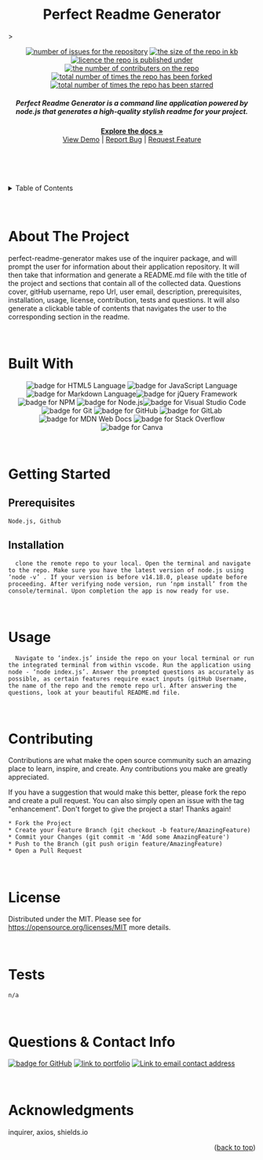 
<h1 align="center">Perfect Readme Generator</h1>>

  <p style="text-align: center;">
  <a href="https://github.com/patricktheodore/perfect-readme-generator/issues"><img alt="number of issues for the repository" src="https://img.shields.io/github/issues/patricktheodore/perfect-readme-generator?color=red&label=Issues&style=for-the-badge" target="_blank" /></a>
  <a href="https://github.com/patricktheodore/perfect-readme-generator"><img alt="the size of the repo in kb" src="https://img.shields.io/github/repo-size/patricktheodore/perfect-readme-generator?color=orange&label=Repo-Size&style=for-the-badge" target="_blank" /></a>
  <a href="https://opensource.org/licenses/MIT"><img alt="licence the repo is published under" src="https://img.shields.io/badge/License-MIT-yellow?style=for-the-badge" target="_blank" /></a>
  <a href="https://github.com/patricktheodore/perfect-readme-generator/graphs/contributers"><img alt="the number of contributers on the repo" src="https://img.shields.io/github/contributors/patricktheodore/perfect-readme-generator?color=brightgreen&label=Contributors&style=for-the-badge" target="_blank" /></a>
  <a href="https://github.com/patricktheodore/perfect-readme-generator/network/members"><img alt="total number of times the repo has been forked" src="https://img.shields.io/github/forks/patricktheodore/perfect-readme-generator?color=blue&label=Forks&style=for-the-badge" target="_blank" /></a>
  <a href="https://github.com/patricktheodore/perfect-readme-generator/stargazers"><img alt="total number of times the repo has been starred" src="https://img.shields.io/github/stars/patricktheodore/perfect-readme-generator?color=blueviolet&label=Stars&style=for-the-badge" target="_blank" /></a>
  </p>

  <div style="text-align: center;">
    <p>
      <h5>Perfect Readme Generator is a command line application powered by node.js that generates a high-quality stylish readme for your project.</h5>
      <a href="https://github.com/patricktheodore/perfect-readme-generator"><strong>Explore the docs »</strong></a>
      <br />
      <a href="https://github.com/patricktheodore/perfect-readme-generator">View Demo</a>
       | 
      <a href="https://github.com/patricktheodore/perfect-readme-generator/issues">Report Bug</a>
       | 
      <a href="https://github.com/patricktheodore/perfect-readme-generator/issues">Request Feature</a>
    </p>
  </div>

  <br>
  <br>
  
  

  <br />
  <br />
  
  <!-- TABLE OF CONTENTS -->
  <details>
    <summary>Table of Contents</summary>
    <ul>
      <li>
        <a href="#about-the-project">About The Project</a>
        <ul>
          <li><a href="#built-with">Built With</a></li>
        </ul>
      </li>
      <li>
        <a href="#getting-started">Getting Started</a>
        <ul>
          <li><a href="#prerequisites">Prerequisites</a></li>
          <li><a href="#installation">Installation</a></li>
        </ul>
      </li>
      <li><a href="#usage">Usage</a></li>
      <li><a href="#contributing">Contributing</a></li>
      <li><a href="#license">License</a></li>
      <li><a href="#contact">Contact</a></li>
      <li><a href="#acknowledgments">Acknowledgments</a></li>
    </ul>
  </details>

  <br />
  <br />
  
  
  
  <!-- ABOUT THE PROJECT -->
  # About The Project
  perfect-readme-generator makes use of the inquirer package, and will prompt the user for information about their application repository. It will then take that information and generate a README.md file with the title of the project and sections that contain all of the collected data. Questions cover, gitHub username, repo Url, user email, description, prerequisites, installation, usage, license, contribution, tests and questions. It will also generate a clickable table of contents that navigates the user to the corresponding section in the readme.

  </br> 

  # Built With
  <p style="text-align: center;">
  <a><img alt="badge for HTML5 Language" src="https://img.shields.io/badge/html5-%23E34F26.svg?style=for-the-badge&logo=html5&logoColor=white" target="_blank" /></a>
<a><img alt="badge for JavaScript Language" src="https://img.shields.io/badge/javascript-%23323330.svg?style=for-the-badge&logo=javascript&logoColor=%23F7DF1E" target="_blank" /></a>
<a><img alt="badge for Markdown Language" src="https://img.shields.io/badge/markdown-%23000000.svg?style=for-the-badge&logo=markdown&logoColor=white" target="_blank" /></a><a><img alt="badge for jQuery Framework" src="https://img.shields.io/badge/jquery-%230769AD.svg?style=for-the-badge&logo=jquery&logoColor=white" target="_blank" /></a>
<a><img alt="badge for NPM" src="https://img.shields.io/badge/NPM-%23000000.svg?style=for-the-badge&logo=npm&logoColor=white" target="_blank" /></a>
<a><img alt="badge for Node.js" src="https://img.shields.io/badge/node.js-6DA55F?style=for-the-badge&logo=node.js&logoColor=white" target="_blank" /></a><a><img alt="badge for Visual Studio Code" src="https://img.shields.io/badge/Visual%20Studio%20Code-0078d7.svg?style=for-the-badge&logo=visual-studio-code&logoColor=white" target="_blank" /></a><a><img alt="badge for Git" src="https://img.shields.io/badge/git-%23F05033.svg?style=for-the-badge&logo=git&logoColor=white" target="_blank" /></a>
<a><img alt="badge for GitHub" src="https://img.shields.io/badge/github-%23121011.svg?style=for-the-badge&logo=github&logoColor=white" target="_blank" /></a>
<a><img alt="badge for GitLab" src="https://img.shields.io/badge/gitlab-%23181717.svg?style=for-the-badge&logo=gitlab&logoColor=white" target="_blank" /></a>
<a><img alt="badge for MDN Web Docs" src="https://img.shields.io/badge/MDN_Web_Docs-black?style=for-the-badge&logo=mdnwebdocs&logoColor=white" target="_blank" /></a>
<a><img alt="badge for Stack Overflow" src="https://img.shields.io/badge/-Stackoverflow-FE7A16?style=for-the-badge&logo=stack-overflow&logoColor=white" target="_blank" /></a><a><img alt="badge for Canva" src="https://img.shields.io/badge/Canva-%2300C4CC.svg?style=for-the-badge&logo=Canva&logoColor=white" target="_blank" /></a>


  </p>

  
  </br>
  
  <!-- GETTING STARTED -->
  # Getting Started
  
  ## Prerequisites
    Node.js, Github
  
  ## Installation
      clone the remote repo to your local. Open the terminal and navigate to the repo. Make sure you have the latest version of node.js using ‘node -v’ . If your version is before v14.18.0, please update before proceeding. After verifying node version, run ‘npm install’ from the console/terminal. Upon completion the app is now ready for use. 

  <br>

  <!-- USAGE EXAMPLES -->
  # Usage
      Navigate to ‘index.js’ inside the repo on your local terminal or run the integrated terminal from within vscode. Run the application using node - ‘node index.js’. Answer the prompted questions as accurately as possible, as certain features require exact inputs (gitHub Username, the name of the repo and the remote repo url. After answering the questions, look at your beautiful README.md file. 
  
  <br>

  <!-- CONTRIBUTING -->
  # Contributing
  Contributions are what make the open source community such an amazing place to learn, inspire, and create. Any contributions you make are greatly appreciated.
    
  If you have a suggestion that would make this better, please fork the repo and create a pull request. You can also simply open an issue with the tag "enhancement". Don't forget to give the project a star! Thanks again!
    
    * Fork the Project
    * Create your Feature Branch (git checkout -b feature/AmazingFeature)
    * Commit your Changes (git commit -m 'Add some AmazingFeature')
    * Push to the Branch (git push origin feature/AmazingFeature)
    * Open a Pull Request
  
  <br>

  <!-- LICENSE -->
  # License
  Distributed under the MIT. Please see for https://opensource.org/licenses/MIT more details. 

  <br>

  <!-- TEST -->
  # Tests
    n/a
  
  <br>

  <!-- QUESTIONS & CONTACT -->
  # Questions & Contact Info
  <a href="https://github.com/patricktheodore"><img alt="badge for GitHub" src="https://img.shields.io/badge/github-%23121011.svg?style=for-the-badge&logo=github&logoColor=white" target="_blank" /></a>
  <a href="https://patricktheodore.github.io/patricktheodore-portfolio/"><img alt="link to portfolio" src="https://img.shields.io/static/v1?label=PORTFOLIO&message=patricktheodore&color=green&style=for-the-badge" target="_blank" /></a>
  <a href="mailto:patricktheodoresara@gmail.com"><img alt="Link to email contact address" src="https://img.shields.io/badge/Gmail-D14836?style=for-the-badge&logo=gmail&logoColor=white"/></a>  
  
  
  <br>
  
  <!-- ACKNOWLEDGMENTS -->
  # Acknowledgments
  inquirer, axios, shields.io
  <p align="right">(<a href="#top">back to top</a>)</p>  
